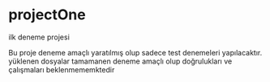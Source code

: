 # projectOne
ilk deneme projesi

Bu proje deneme amaçlı yaratılmış olup sadece test denemeleri yapılacaktır. yüklenen dosyalar tamamanen deneme amaçlı olup doğrulukları ve çalışmaları beklenmememktedir
